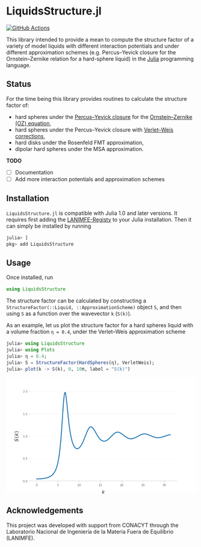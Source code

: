 # LiquidsStructure.jl

[![GitHub Actions](https://github.com/LANIMFE/LiquidsStructure.jl/actions/workflows/ci.yml/badge.svg)](https://github.com/LANIMFE/LiquidsStructure.jl/actions?query=workflow%3ACI)

This library intended to provide a mean to compute the structure factor of a
variety of model liquids with different interaction potentials and under
different approximation schemes (e.g. Percus–Yevick closure for the
Ornstein–Zernike relation for a hard-sphere liquid) in the
[Julia](http://julialang.org) programming language.

## Status

For the time being this library provides routines to calculate the structure
factor of:

 - hard spheres under the [Percus–Yevick
   closure](https://en.wikipedia.org/wiki/Percus–Yevick_approximation) for the
   [Ornstein–Zernike (OZ)
   equation](https://en.wikipedia.org/wiki/Ornstein–Zernike_equation),
 - hard spheres under the Percus–Yevick closure with [Verlet–Weis
   corrections](https://doi.org/10.1103/PhysRevA.5.939),
 - hard disks under the Rosenfeld FMT approximation,
 - dipolar hard spheres under the MSA approximation.

**TODO**

- [ ] Documentation
- [ ] Add more interaction potentials and approximation schemes

## Installation

`LiquidsStructure.jl` is compatible with Julia 1.0 and later versions. It requires first
adding the [LANIMFE-Registy](https://github.com/LANIMFE/LANIMFE-Registry) to your Julia
installation. Then it can simply be installed by running

```julia
julia> ]
pkg> add LiquidsStructure
```

## Usage

Once installed, run

```julia
using LiquidsStructure
```

The structure factor can be calculated by constructing a
`StructureFactor(::Liquid, ::ApproximationScheme)` object `S`, and then using
`S` as a function over the wavevector `k` (`S(k)`).

As an example, let us plot the structure factor for a hard spheres liquid with
a volume fraction `η = 0.4`, under the Verlet–Weis approximation scheme

```julia
julia> using LiquidsStructure
julia> using Plots
julia> η = 0.4;
julia> S = StructureFactor(HardSpheres(η), VerletWeis);
julia> plot(k -> S(k), 0, 10π, label = "S(k)")
```

![Example image](assets/example.png?raw=true)

## Acknowledgements

This project was developed with support from CONACYT through the Laboratorio
Nacional de Ingeniería de la Materia Fuera de Equilibrio (LANIMFE).
